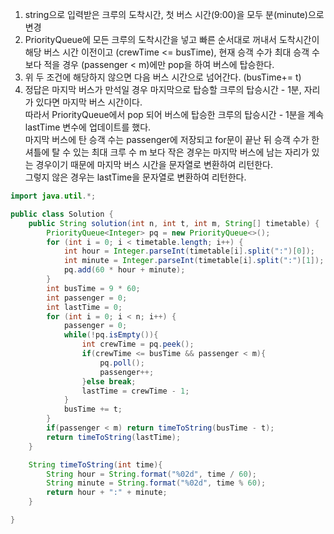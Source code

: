 1. string으로 입력받은 크루의 도착시간, 첫 버스 시간(9:00)을 모두 분(minute)으로 변경
2. PriorityQueue에 모든 크루의 도착시간을 넣고 빠른 순서대로 꺼내서 도착시간이 해당 버스 시간 이전이고 (crewTime <= busTime), 현재 승객 수가 최대 승객 수보다 적을 경우 (passenger < m)에만 pop을 하여 버스에 탑승한다.
3. 위 두 조건에 해당하지 않으면 다음 버스 시간으로 넘어간다. (busTime+= t)
4. 정답은 마지막 버스가 만석일 경우 마지막으로 탑승할 크루의 탑승시간 - 1분, 자리가 있다면 마지막 버스 시간이다. <br>
따라서 PriorityQueue에서 pop 되어 버스에 탑승한 크루의 탑승시간 - 1분을 계속  lastTime 변수에 업데이트를 했다. <br>
마지막 버스에 탄 승객 수는 passenger에 저장되고 for문이 끝난 뒤 승객 수가 한 셔틀에 탈 수 있는 최대 크루 수 m 보다 작은 경우는 마지막 버스에 남는 자리가 있는 경우이기 
때문에 마지막 버스 시간을 문자열로 변환하여 리턴한다. <br>
그렇지 않은 경우는 lastTime을 문자열로 변환하여 리턴한다.


```java
import java.util.*;

public class Solution {
    public String solution(int n, int t, int m, String[] timetable) {
        PriorityQueue<Integer> pq = new PriorityQueue<>();
        for (int i = 0; i < timetable.length; i++) {
            int hour = Integer.parseInt(timetable[i].split(":")[0]);
            int minute = Integer.parseInt(timetable[i].split(":")[1]);
            pq.add(60 * hour + minute);
        }
        int busTime = 9 * 60;
        int passenger = 0;
        int lastTime = 0;
        for (int i = 0; i < n; i++) {
            passenger = 0;
            while(!pq.isEmpty()){
                int crewTime = pq.peek();
                if(crewTime <= busTime && passenger < m){
                    pq.poll();
                    passenger++;
                }else break;
                lastTime = crewTime - 1;
            }
            busTime += t;
        }
        if(passenger < m) return timeToString(busTime - t);
        return timeToString(lastTime);
    }

    String timeToString(int time){
        String hour = String.format("%02d", time / 60);
        String minute = String.format("%02d", time % 60);
        return hour + ":" + minute;
    }

}

```
